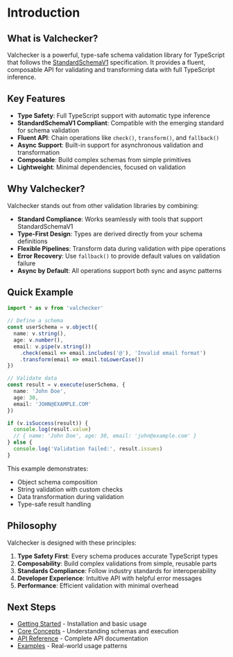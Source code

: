 # Introduction

## What is Valchecker?

Valchecker is a powerful, type-safe schema validation library for TypeScript that follows the [StandardSchemaV1](https://github.com/standard-schema/standard-schema) specification. It provides a fluent, composable API for validating and transforming data with full TypeScript inference.

## Key Features

- **Type Safety**: Full TypeScript support with automatic type inference
- **StandardSchemaV1 Compliant**: Compatible with the emerging standard for schema validation
- **Fluent API**: Chain operations like `check()`, `transform()`, and `fallback()`
- **Async Support**: Built-in support for asynchronous validation and transformation
- **Composable**: Build complex schemas from simple primitives
- **Lightweight**: Minimal dependencies, focused on validation

## Why Valchecker?

Valchecker stands out from other validation libraries by combining:

- **Standard Compliance**: Works seamlessly with tools that support StandardSchemaV1
- **Type-First Design**: Types are derived directly from your schema definitions
- **Flexible Pipelines**: Transform data during validation with pipe operations
- **Error Recovery**: Use `fallback()` to provide default values on validation failure
- **Async by Default**: All operations support both sync and async patterns

## Quick Example

```typescript
import * as v from 'valchecker'

// Define a schema
const userSchema = v.object({
  name: v.string(),
  age: v.number(),
  email: v.pipe(v.string())
    .check(email => email.includes('@'), 'Invalid email format')
    .transform(email => email.toLowerCase())
})

// Validate data
const result = v.execute(userSchema, {
  name: 'John Doe',
  age: 30,
  email: 'JOHN@EXAMPLE.COM'
})

if (v.isSuccess(result)) {
  console.log(result.value)
  // { name: 'John Doe', age: 30, email: 'john@example.com' }
} else {
  console.log('Validation failed:', result.issues)
}
```

This example demonstrates:
- Object schema composition
- String validation with custom checks
- Data transformation during validation
- Type-safe result handling

## Philosophy

Valchecker is designed with these principles:

1. **Type Safety First**: Every schema produces accurate TypeScript types
2. **Composability**: Build complex validations from simple, reusable parts
3. **Standards Compliance**: Follow industry standards for interoperability
4. **Developer Experience**: Intuitive API with helpful error messages
5. **Performance**: Efficient validation with minimal overhead

## Next Steps

- [Getting Started](./getting-started.md) - Installation and basic usage
- [Core Concepts](./core-concepts.md) - Understanding schemas and execution
- [API Reference](./api-core.md) - Complete API documentation
- [Examples](./examples.md) - Real-world usage patterns